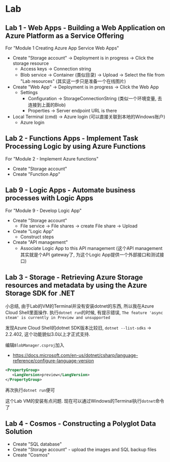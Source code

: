 # Lab

## Lab 1 - Web Apps - Building a Web Application on Azure Platform as a Service Offering

For "Module 1 Creating Azure App Service Web Apps"

- Create "Storage account" -> Deployment is in progress -> Click the storage resource
  - Access keys -> Connection string
  - Blob service -> Container (类似目录) -> Upload -> Select the file from "Lab resources" (其实这一步只是准备一个在线图片) 
- Create "Web App" -> Deployment is in progress -> Click the Web App
  - Settings
    - Configuration -> StorageConnectionString (类似一个环境变量, 去连接到上面的Blob)
    - Properties -> Server endpoint URL is there
- Local Terminal (cmd) -> Azure login (可以直接关联到本地的Windows账户)
  - Azure login

## Lab 2 - Functions Apps - Implement Task Processing Logic by using Azure Functions

For "Module 2 - Implement Azure functions"

- Create "Storage account"
- Create "Function App"

## Lab 9 - Logic Apps - Automate business processes with Logic Apps

For "Module 9 - Develop Logic App"

- Create "Storage account"
  - File service -> File shares -> create File share -> Upload
- Create "Logic App"
  - Construct steps
- Create "API management"
  - Associate Logic App to this API management (这个API management其实就是个API gateway了, 为这个Logic App提供一个外部接口和测试接口)

## Lab 3 - Storage - Retrieving Azure Storage resources and metadata by using the Azure Storage SDK for .NET

小总结, 由于Lab的VM的Terminal并没有安装dotnet的东西, 所以我在Azure Cloud Shell里面操作.
执行`dotnet run`的时候, 有提示错误, `The feature 'async steam' is currently in Preview and unsupported `

发现Azure Cloud Shell的dotnet SDK版本比较旧,
`dotnet --list-sdks` -> 2.2.402, 这个功能貌似3.0以上才正式支持.

编辑`BlobManager.csproj`加入
- https://docs.microsoft.com/en-us/dotnet/csharp/language-reference/configure-language-version

```xml
<PropertyGroup>
   <LangVersion>preview</LangVersion>
</PropertyGroup>
```

再次执行`dotnet run`便可

这个Lab VM的安装有点问题. 现在可以通过Windows的Terminal执行`dotnet`命令了

## Lab 4 - Cosmos - Constructing a Polyglot Data Solution

- Create "SQL database"
- Create "Storage account" - upload the images and SQL backup files
- Create "Cosmos"
